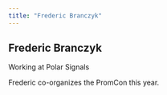 ```yaml
---
title: "Frederic Branczyk"
---
```


## Frederic Branczyk

Working at Polar Signals

Frederic co-organizes the PromCon this year.
